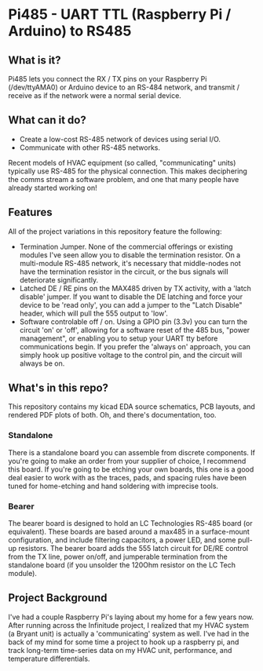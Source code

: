 # Pi485 - UART TTL (Raspberry Pi / Arduino) to RS485
## What is it?

Pi485 lets you connect the RX / TX pins on your Raspberry Pi (/dev/ttyAMA0) or Arduino device to an RS-484 network, 
and transmit / receive as if the network were a normal serial device. 

## What can it do?

* Create a low-cost RS-485 network of devices using serial I/O.
* Communicate with other RS-485 networks.

Recent models of HVAC equipment (so called, "communicating" units) typically use RS-485 for the physical connection.
This makes deciphering the comms stream a software problem, and one that many people have already started working on!

## Features

All of the project variations in this repository feature the following:
* Termination Jumper. None of the commercial offerings or existing modules I've seen allow you to disable the termination resistor. On a 
multi-module RS-485 network, it's necessary that middle-nodes not have the termination resistor in the circuit, or the bus signals will 
deteriorate significantly.
* Latched DE / RE pins on the MAX485 driven by TX activity, with a 'latch disable' jumper. If you want to disable the DE latching and 
force your device to be 'read only', you can add a jumper to the "Latch Disable" header, which will pull the 555 output to 'low'.
* Software controlable off / on. Using a GPIO pin (3.3v) you can turn the circuit 'on' or 'off', allowing for a software reset of the 485
bus, "power management", or enabling you to setup your UART tty before communications begin. If you prefer the 'always on' approach, 
you can simply hook up positive voltage to the control pin, and the circuit will always be on.

## What's in this repo?

This repository contains my kicad EDA source schematics, PCB layouts, and rendered PDF plots of both.
Oh, and there's documentation, too.

### Standalone
There is a standalone board you can assemble from discrete components. If you're going to make an order from your supplier of choice, I 
recommend this board. If you're going to be etching your own boards, this one is a good deal easier to work with as the traces, pads, and 
spacing rules have been tuned for home-etching and hand soldering with imprecise tools.

### Bearer
The bearer board is designed to hold an LC Technologies RS-485 board (or equivalent).
These boards are based around a max485 in a surface-mount configuration, and include filtering capacitors, a power LED, and
some pull-up resistors. The bearer board adds the 555 latch circuit for DE/RE control from the TX line, power on/off, and jumperable 
termination from the standalone board (if you unsolder the 120Ohm resistor on the LC Tech module).

## Project Background

I've had a couple Raspberry Pi's laying about my home for a few years now. After running across the Infinitude project, I realized that my 
HVAC system (a Bryant unit) is actually a 'communicating' system as well. I've had in the back of my mind for some time a project to hook up
a raspberry pi, and track long-term time-series data on my HVAC unit, performance, and temperature differentials.






